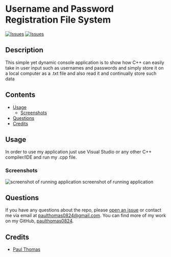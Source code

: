 # Username and Password Registration File System
[![Issues](https://img.shields.io/github/issues/paulthomas0824/Username-and-Password-Registration-System)](https://github.com/paulthomas0824/Username-and-Password-Registration-System/issues) [![Issues](https://img.shields.io/github/contributors/paulthomas0824/Username-and-Password-Registration-System)](https://github.com/paulthomas0824/Username-and-Password-Registration-System/graphs/contributors) 
## Description
This simple yet dynamic console application is to show how C++ can easily take in user input such as usernames and passwords and simply store it on a local computer as a .txt file and also read it and continually store such data
## Contents
* [Usage](#usage)
   * [Screenshots](#screenshots)
* [Questions](#questions)
* [Credits](#credits)

## Usage
In order to use my application just use Visual Studio or any other C++ compiler/IDE and run my .cpp file. 
    
### Screenshots
![screenshot of running application](s)
screenshot of running application

## Questions
If you have any questions about the repo, please [open an issue](https://github.com/paulthomas0824/Username-and-Password-Registration-System/issues) or contact me via email at paulthomas0824@gmail.com. You can find more of my work on my GitHub, [paulthomas0824](https://github.com/paulthomas0824/).
    
## Credits
* [Paul Thomas](https://github.com/paulthomas0824/Username-and-Password-Registration-System)

    
